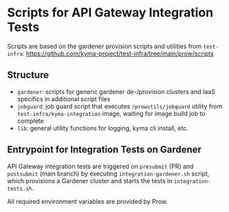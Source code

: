 # Scripts for API Gateway Integration Tests

Scripts are based on the gardener provision scripts and utilities from `test-infra`:
https://github.com/kyma-project/test-infra/tree/main/prow/scripts

## Structure

- `gardener`: scripts for generic gardener de-/provision clusters and IaaS specifics in additional script files
- `jobguard`: job guard script that executes `/prowutils/jobguard` utility from `test-infra/kyma-integration` image, waiting for image build job to complete
- `lib`: general utility functions for logging, kyma cli install, etc.

## Entrypoint for Integration Tests on Gardener

API Gateway integration tests are triggered on `presubmit` (PR) and `postsubmit` (main branch) by executing `integration-gardener.sh` script, which provisions a Gardener cluster and starts the tests in `integration-tests.sh`.

All required environment variables are provided by Prow.
